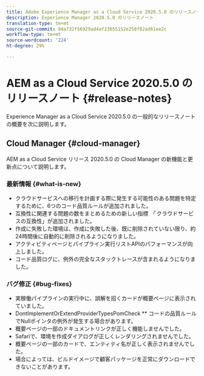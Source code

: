 ```yaml
---
title: Adobe Experience Manager as a Cloud Service 2020.5.0 のリリースノート
description: Experience Manager 2020.5.0 のリリースノート
translation-type: tm+mt
source-git-commit: 94a732f56929ad4af23855152e258f82ad61ee2c
workflow-type: tm+mt
source-wordcount: '224'
ht-degree: 29%

---
```



# AEM as a Cloud Service 2020.5.0 のリリースノート {#release-notes}

Experience Manager as a Cloud Service 2020.5.0 の一般的なリリースノートの概要を次に説明します。

## Cloud Manager {#cloud-manager}

AEM as a Cloud Service リリース 2020.5.0 の Cloud Manager の新機能と更新点について説明します。

### 最新情報 {#what-is-new}

* クラウドサービスへの移行を計画する際に発生する可能性のある問題を特定するために、6つのコード品質ルールが追加されました。
* 互換性に関連する問題の数をまとめるための新しい指標 *「* クラウドサービスの互換性」が追加されました。
* 作成に失敗した環境は、作成に失敗した後、既に削除されていない限り、約24時間後に自動的に削除されるようになりました。
* アクティビティページとパイプライン実行リストAPIのパフォーマンスが向上しました。
* コード品質ログに、例外の完全なスタックトレースが含まれるようになりました。

### バグ修正  {#bug-fixes}

* 実稼働パイプラインの実行中に、誤解を招くカードが概要ページに表示されていました。
* DontImplementOrExtendProviderTypesPomCheck ** コードの品質ルールでNullポインタの例外が発生する場合があります。
* 概要ページの一部のドキュメントリンクが正しく機能しませんでした。
* Safariで、環境を作成ダイアログが正しくレンダリングされませんでした。
* 概要ページの一部のカードで、エンティティ名が正しく表示されませんでした。
* 場合によっては、ビルドイメージで顧客パッケージを正常にダウンロードできないことがあります。

